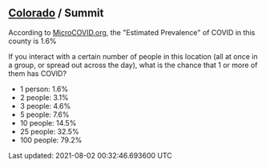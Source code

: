 
## [Colorado](/united-states/colorado) / Summit

According to [MicroCOVID.org](http://microcovid.org),
the "Estimated Prevalence" of COVID in this county is 1.6%

If you interact with a certain number of people in this location
(all at once in a group, or spread out across the day), what is the chance that
1 or more of them has COVID?

- 1 person: 1.6%
- 2 people: 3.1%
- 3 people: 4.6%
- 5 people: 7.6%
- 10 people: 14.5%
- 25 people: 32.5%
- 100 people: 79.2%

Last updated: 2021-08-02 00:32:46.693600 UTC
